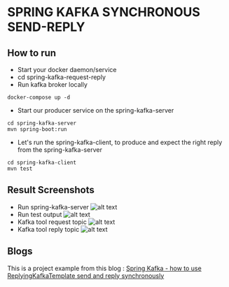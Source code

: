 # SPRING KAFKA SYNCHRONOUS SEND-REPLY

## How to run
- Start your docker daemon/service
- cd spring-kafka-request-reply
- Run kafka broker locally
```
docker-compose up -d 
```
- Start our producer service on the spring-kafka-server
```
cd spring-kafka-server 
mvn spring-boot:run
```
- Let's run the spring-kafka-client, to produce and expect the right reply from the spring-kafka-server

```
cd spring-kafka-client 
mvn test
```

## Result Screenshots
- Run spring-kafka-server
  ![alt text](https://github.com/mudiadamz/spring-kafka-request-reply/blob/main/img/spring-kafka-server-run.jpg?raw=true)
- Run test output
  ![alt text](https://github.com/mudiadamz/spring-kafka-request-reply/blob/main/img/request-reply-test-output.jpg?raw=true)
- Kafka tool request topic
  ![alt text](https://github.com/mudiadamz/spring-kafka-request-reply/blob/main/img/kafka-tool-my-topic.jpg?raw=true)
- Kafka tool reply topic
  ![alt text](https://github.com/mudiadamz/spring-kafka-request-reply/blob/main/img/kafka-tool-my-topic-reply.jpg?raw=true)

## Blogs
This is a project example from this blog : [Spring Kafka - how to use ReplyingKafkaTemplate send and reply synchronously](https://www.techgalery.com/2021/08/spring-kafka-how-to-use.html)
